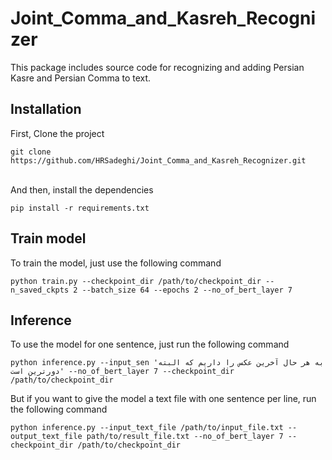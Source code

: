 # Joint_Comma_and_Kasreh_Recognizer
This package includes source code for recognizing and adding Persian Kasre and Persian Comma to text.
## Installation    
First, Clone the project

```
git clone https://github.com/HRSadeghi/Joint_Comma_and_Kasreh_Recognizer.git
```
<br>
And then, install the dependencies

```
pip install -r requirements.txt
```


## Train model

To train the model, just use the following command

```
python train.py --checkpoint_dir /path/to/checkpoint_dir --n_saved_ckpts 2 --batch_size 64 --epochs 2 --no_of_bert_layer 7
```

## Inference

To use the model for one sentence, just run the following command

```
python inference.py --input_sen 'به هر حال آخرین عکس را داریم که البته دورترین است' --no_of_bert_layer 7 --checkpoint_dir /path/to/checkpoint_dir
```

But if you want to give the model a text file with one sentence per line, run the following command

```
python inference.py --input_text_file /path/to/input_file.txt --output_text_file path/to/result_file.txt --no_of_bert_layer 7 --checkpoint_dir /path/to/checkpoint_dir
```